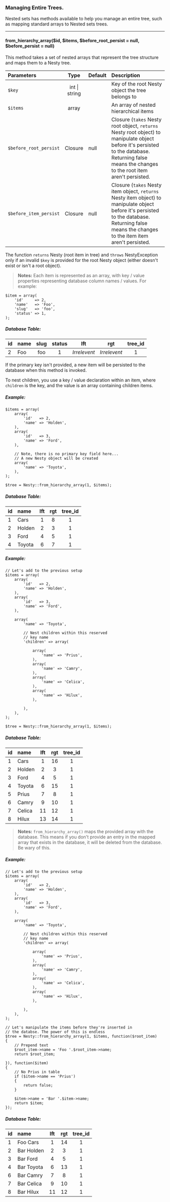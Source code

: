 ### Managing Entire Trees.

Nested sets has methods available to help you manage an entire tree, such as
mapping standard arrays to Nested sets trees.

----------

#### from_hierarchy_array($id, $items, $before_root_persist = null, $before_persist = null)

This method takes a set of nested arrays that represent the tree structure and maps them to a Nesty tree.

Parameters                       | Type              | Default       | Description
:------------------------------- | :-------------:   | :------------ | :---------------
`$key`                           | int \| string     |               | Key of the root Nesty object the tree belongs to
`$items`                         | array             |               | An array of nested hierarchical items
`$before_root_persist`           | Closure           | null          | Closure (`takes` Nesty root object, `returns` Nesty root object) to manipulate object before it's persisted to the database. Returning false means the changes to the root item aren't persisted.
`$before_item_persist`           | Closure           | null          | Closure (`takes` Nesty item object, `returns` Nesty item object) to manipulate object before it's persisted to the database. Returning false means the changes to the item item aren't persisted.

The function `returns` Nesty (root item in tree) and `throws` NestyException only if an invalid `$key` is provided for the root Nesty object (either doesn't exist or isn't a root object).

>**Notes:** Each item is represented as an array, with key / value properties representing database column names / values. For example:

	$item = array(
		'id'     => 2,
		'name'   => 'Foo',
		'slug'   => 'foo',
		'status' => 1,
	);

##### Database Table:

  id        | name      | slug        | status      | lft          | rgt          | tree_id
  :-------- | :-------- | :---------: | :---------: | :---------:  | :---------:  | :------:
  2         | Foo       | foo         | 1           | *Irrelevent* | *Irrelevent* | 1

If the primary key isn't provided, a new item will be persisted to the database when this method is invoked.

To nest children, you use a key / value declaration within an item, where `children` is the key, and the value is an array containing children items.

##### Example:

	$items = array(
		array(
			'id'   => 2,
			'name' => 'Holden',
		),
		array(
			'id'   => 3,
			'name' => 'Ford',
		),

		// Note, there is no primary key field here...
		// A new Nesty object will be created
		array(
			'name' => 'Toyota',
		),
	);

	$tree = Nesty::from_hierarchy_array(1, $items);

##### Database Table:

  id        | name      | lft         | rgt         | tree_id
  :-------- | :-------- | :---------: | :---------: | :------:
  1         | Cars      | 1           | 8           | 1
  2         | Holden    | 2           | 3           | 1
  3         | Ford      | 4           | 5           | 1
  4         | Toyota    | 6           | 7           | 1

##### Example:

	// Let's add to the previous setup
	$items = array(
		array(
			'id'   => 2,
			'name' => 'Holden',
		),
		array(
			'id'   => 3,
			'name' => 'Ford',
		),

		array(
			'name' => 'Toyota',

			// Nest children within this reserved
			// key name
			'children' => array(

				array(
					'name' => 'Prius',
				),
				array(
					'name' => 'Camry',
				),
				array(
					'name' => 'Celica',
				),
				array(
					'name' => 'Hilux',
				),

			),
		),
	);

	$tree = Nesty::from_hierarchy_array(1, $items);

##### Database Table:

  id        | name      | lft         | rgt         | tree_id
  :-------- | :-------- | :---------: | :---------: | :------:
  1         | Cars      | 1           | 16          | 1
  2         | Holden    | 2           | 3           | 1
  3         | Ford      | 4           | 5           | 1
  4         | Toyota    | 6           | 15          | 1
  5         | Prius     | 7           | 8           | 1
  6         | Camry     | 9           | 10          | 1
  7         | Celica    | 11          | 12          | 1
  8         | Hilux     | 13          | 14          | 1

>**Notes:** `from_hierarchy_array()` maps the provided array with the database. This means if you don't provide an entry in the mapped array that exists in the database, it will be deleted from the database. Be wary of this.

##### Example:

	// Let's add to the previous setup
	$items = array(
		array(
			'id'   => 2,
			'name' => 'Holden',
		),
		array(
			'id'   => 3,
			'name' => 'Ford',
		),

		array(
			'name' => 'Toyota',

			// Nest children within this reserved
			// key name
			'children' => array(

				array(
					'name' => 'Prius',
				),
				array(
					'name' => 'Camry',
				),
				array(
					'name' => 'Celica',
				),
				array(
					'name' => 'Hilux',
				),

			),
		),
	);

	// Let's manipulate the items before they're inserted in
	// the databse. The power of this is endless
	$tree = Nesty::from_hierarchy_array(1, $items, function($root_item)
	{
		// Prepend text
		$root_item->name = 'Foo '.$root_item->name;
		return $root_item;

	}), function($item)
	{
		// No Prius in table
		if ($item->name == 'Prius')
		{
			return false;
		}

		$item->name = 'Bar '.$item->name;
		return $item;
	});

##### Database Table:

  id        | name        | lft         | rgt         | tree_id
  :-------- | :--------   | :---------: | :---------: | :------:
  1         | Foo Cars    | 1           | 14          | 1
  2         | Bar Holden  | 2           | 3           | 1
  3         | Bar Ford    | 4           | 5           | 1
  4         | Bar Toyota  | 6           | 13          | 1
  6         | Bar Camry   | 7           | 8           | 1
  7         | Bar Celica  | 9           | 10          | 1
  8         | Bar Hilux   | 11          | 12          | 1
